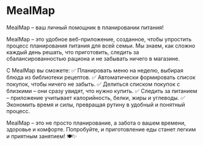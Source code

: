 # MealMap
MealMap – ваш личный помощник в планировании питания!

MealMap – это удобное веб-приложение, созданное, чтобы упростить процесс планирования питания для всей семьи. Мы знаем, как сложно каждый день решать, что приготовить, следить за сбалансированностью рациона и не забывать ничего в магазине.

С MealMap вы сможете:
✅ Планировать меню на неделю, выбирая блюда из библиотеки рецептов.
✅ Автоматически формировать список покупок, чтобы ничего не забыть.
✅ Делиться списком покупок с близкими – они сразу увидят, что нужно купить.
✅ Следить за питанием – приложение учитывает калорийность, белки, жиры и углеводы.
✅ Экономить время и силы, превращая рутину в удобный и понятный процесс.

MealMap – это не просто планирование, а забота о вашем времени, здоровье и комфорте. Попробуйте, и приготовление еды станет легким и приятным занятием! 🍽✨
